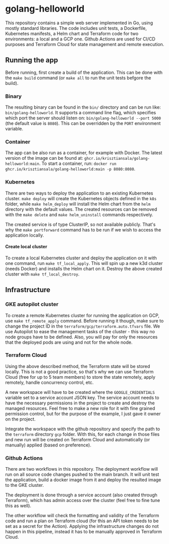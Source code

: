 # golang-helloworld

This repository contains a simple web server implemented in Go, using mostly standard libraries.
The code includes unit tests, a Dockerfile, Kubernetes manifests, a Helm chart and Terraform code for two environments: a local and a GCP one.
Github Actions are used for CI/CD purposes and Terraform Cloud for state management and remote execution. 

## Running the app

Before running, first create a build of the application. This can be done with the `make build` command (or `make all` to run the unit tests befgore the build).

### Binary

The resulting binary can be found in the `bin/` directory and can be run like: `bin/golang-helloworld`.
It supports a command line flag, which specifies which port the server should listen on: `bin/golang-helloworld --port 5000` (the default value is `8080`). This can be overridden by the `PORT` environment variable.

### Container

The app can be also run as a container, for example with Docker.
The latest version of the image can be found at: `ghcr.io/krisztiansala/golang-helloworld:main`.
To start a container, run: `docker run ghcr.io/krisztiansala/golang-helloworld:main -p 8080:8080`.

### Kubernetes

There are two ways to deploy the application to an existing Kubernetes cluster.
`make deploy` will create the Kubernetes objects defined in the `k8s` folder, while `make helm_deploy` will install the Helm chart from the `helm` directory with the default values.
The created resources can be removed with the `make delete` and `make helm_uninstall` commands respectively.

The created service is of type ClusterIP, so not available publicly. That's why the `make portforward` command has to be run if we wish to access the application locally.

#### Create local cluster

To create a local Kubernetes cluster and deploy the application on it with one command, run `make tf_local_apply`. This will spin up a new k3d cluster (needs Docker) and installs the Helm chart on it.
Destroy the above created cluster with `make tf_local_destroy`.

## Infrastructure

### GKE autopilot cluster

To create a remote Kubernetes cluster for running the application on GCP, use `make tf_remote_apply` command. Before running it though, make sure to change the project ID in the `terraform/gcp/terraform.auto.tfvars` file.
We use Autopilot to ease the management tasks of the cluster - this way no node groups have to be defined. Also, you will pay for only the resources that the deployed pods are using and not for the whole node.

### Terraform Cloud

Using the above described method, the Terraform state will be stored locally. This is not a good practice, so that's why we can use Terraform Cloud (free for up to 5 team members) to store the state remotely, apply remotely, handle concurrency control, etc.

A new workspace will have to be created where the `GOOGLE_CREDENTIALS` variable set to a service account JSON key. The service account needs to have the necessary permissions in the project to create and destroy the managed resources. Feel free to make a new role for it with fine grained permission control, but for the purpose of the example, I just gave it owner on the project.

Integrate the workspace with the github repository and specify the path to the `terraform` directory `gcp` folder. With this, for each change in those files and new run will be created on Terraform Cloud and automatically (or manually) applied (based on preference). 

### Github Actions

There are two workflows in this repository. The deployment workflow will run on all source code changes pushed to the main branch. It will unit test the application, build a docker image from it and deploy the resulted image to the GKE cluster. 

The deployment is done through a service account (also created through Terraform), which has admin access over the cluster (feel free to fine tune this as well).

The other workflow will check the formatting and validity of the Terraform code and run a plan on Terraform cloud (for this an API token needs to be set as a secret for the Action). Applying the infrastructure changes do not happen in this pipeline, instead it has to be manually approved in Terraform Cloud.